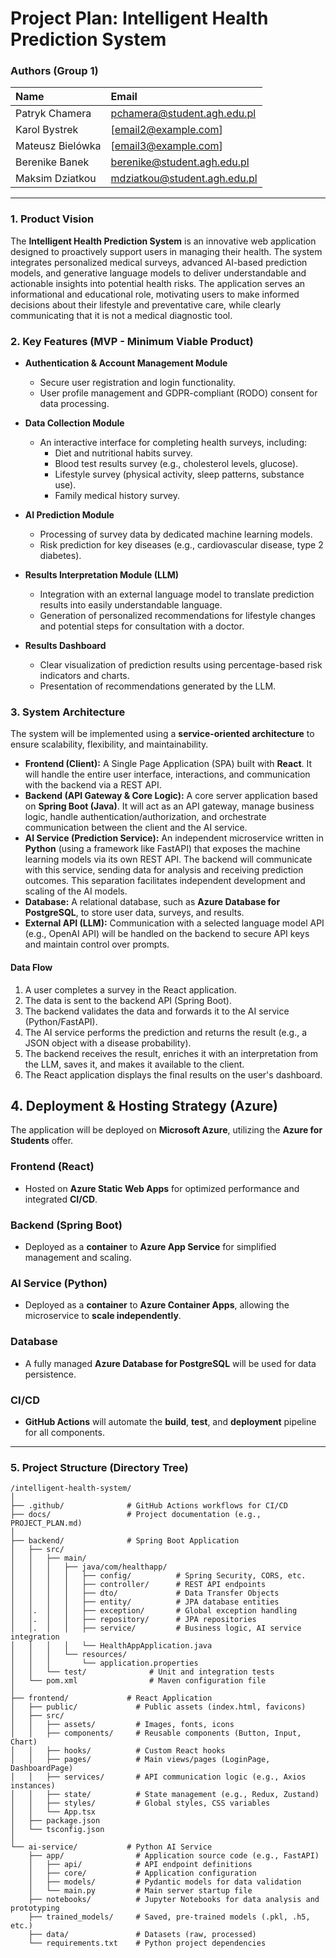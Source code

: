 # Project Plan: Intelligent Health Prediction System

### Authors (Group 1)

| Name              | Email                       |
| :---------------- | :-------------------------- |
| Patryk Chamera    | pchamera@student.agh.edu.pl |
| Karol Bystrek     | [email2@example.com]        |
| Mateusz Bielówka | [email3@example.com]        |
| Berenike Banek    | berenike@student.agh.edu.pl |
| Maksim Dziatkou   | mdziatkou@student.agh.edu.pl |

---

### 1. Product Vision

The **Intelligent Health Prediction System** is an innovative web application designed to proactively support users in managing their health. The system integrates personalized medical surveys, advanced AI-based prediction models, and generative language models to deliver understandable and actionable insights into potential health risks. The application serves an informational and educational role, motivating users to make informed decisions about their lifestyle and preventative care, while clearly communicating that it is not a medical diagnostic tool.

### 2. Key Features (MVP - Minimum Viable Product)

* **Authentication & Account Management Module**

  * Secure user registration and login functionality.
  * User profile management and GDPR-compliant (RODO) consent for data processing.
* **Data Collection Module**

  * An interactive interface for completing health surveys, including:
    * Diet and nutritional habits survey.
    * Blood test results survey (e.g., cholesterol levels, glucose).
    * Lifestyle survey (physical activity, sleep patterns, substance use).
    * Family medical history survey.
* **AI Prediction Module**

  * Processing of survey data by dedicated machine learning models.
  * Risk prediction for key diseases (e.g., cardiovascular disease, type 2 diabetes).
* **Results Interpretation Module (LLM)**

  * Integration with an external language model to translate prediction results into easily understandable language.
  * Generation of personalized recommendations for lifestyle changes and potential steps for consultation with a doctor.
* **Results Dashboard**

  * Clear visualization of prediction results using percentage-based risk indicators and charts.
  * Presentation of recommendations generated by the LLM.

### 3. System Architecture

The system will be implemented using a **service-oriented architecture** to ensure scalability, flexibility, and maintainability.

* **Frontend (Client):** A Single Page Application (SPA) built with **React**. It will handle the entire user interface, interactions, and communication with the backend via a REST API.
* **Backend (API Gateway & Core Logic):** A core server application based on **Spring Boot (Java)**. It will act as an API gateway, manage business logic, handle authentication/authorization, and orchestrate communication between the client and the AI service.
* **AI Service (Prediction Service):** An independent microservice written in **Python** (using a framework like FastAPI) that exposes the machine learning models via its own REST API. The backend will communicate with this service, sending data for analysis and receiving prediction outcomes. This separation facilitates independent development and scaling of the AI models.
* **Database:** A relational database, such as **Azure Database for PostgreSQL**, to store user data, surveys, and results.
* **External API (LLM):** Communication with a selected language model API (e.g., OpenAI API) will be handled on the backend to secure API keys and maintain control over prompts.

#### Data Flow

1. A user completes a survey in the React application.
2. The data is sent to the backend API (Spring Boot).
3. The backend validates the data and forwards it to the AI service (Python/FastAPI).
4. The AI service performs the prediction and returns the result (e.g., a JSON object with a disease probability).
5. The backend receives the result, enriches it with an interpretation from the LLM, saves it, and makes it available to the client.
6. The React application displays the final results on the user's dashboard.

## 4. Deployment & Hosting Strategy (Azure)

The application will be deployed on **Microsoft Azure**, utilizing the **Azure for Students** offer.

### Frontend (React)

- Hosted on **Azure Static Web Apps** for optimized performance and integrated **CI/CD**.

### Backend (Spring Boot)

- Deployed as a **container** to **Azure App Service** for simplified management and scaling.

### AI Service (Python)

- Deployed as a **container** to **Azure Container Apps**, allowing the microservice to **scale independently**.

### Database

- A fully managed **Azure Database for PostgreSQL** will be used for data persistence.

### CI/CD

- **GitHub Actions** will automate the **build**, **test**, and **deployment** pipeline for all components.

---

### 5. Project Structure (Directory Tree)

```
/intelligent-health-system/
│
├── .github/              # GitHub Actions workflows for CI/CD
├── docs/                 # Project documentation (e.g., PROJECT_PLAN.md)
│
├── backend/              # Spring Boot Application
│   ├── src/
│   │   ├── main/
│   │   │   ├── java/com/healthapp/
│   │   │   │   ├── config/          # Spring Security, CORS, etc.
│   │   │   │   ├── controller/      # REST API endpoints
│   │   │   │   ├── dto/             # Data Transfer Objects
│   │   │   │   ├── entity/          # JPA database entities
│   │.  │   │   ├── exception/       # Global exception handling
│   │.  │   │   ├── repository/      # JPA repositories
│   │.  │   │   ├── service/         # Business logic, AI service integration
│   │   │   │   └── HealthAppApplication.java
│   │   │   └── resources/
│   │   │       └── application.properties
│   │   └── test/              # Unit and integration tests
│   └── pom.xml                # Maven configuration file
│
├── frontend/             # React Application
│   ├── public/             # Public assets (index.html, favicons)
│   ├── src/
│   │   ├── assets/         # Images, fonts, icons
│   │   ├── components/     # Reusable components (Button, Input, Chart)
│   │   ├── hooks/          # Custom React hooks
│   │   ├── pages/          # Main views/pages (LoginPage, DashboardPage)
│   │   ├── services/       # API communication logic (e.g., Axios instances)
│   │   ├── state/          # State management (e.g., Redux, Zustand)
│   │   ├── styles/         # Global styles, CSS variables
│   │   └── App.tsx
│   ├── package.json
│   └── tsconfig.json
│
└── ai-service/           # Python AI Service
    ├── app/                # Application source code (e.g., FastAPI)
    │   ├── api/            # API endpoint definitions
    │   ├── core/           # Application configuration
    │   ├── models/         # Pydantic models for data validation
    │   └── main.py         # Main server startup file
    ├── notebooks/          # Jupyter Notebooks for data analysis and prototyping
    ├── trained_models/     # Saved, pre-trained models (.pkl, .h5, etc.)
    ├── data/               # Datasets (raw, processed)
    └── requirements.txt    # Python project dependencies
```
